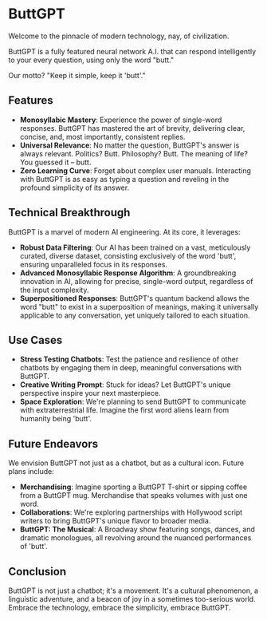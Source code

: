 # ButtGPT

Welcome to the pinnacle of modern technology, nay, of civilization.

ButtGPT is a fully featured neural network A.I. that can respond intelligently to your every question, using only the word "butt."

Our motto? "Keep it simple, keep it 'butt'."

## Features

- **Monosyllabic Mastery**: Experience the power of single-word responses. ButtGPT has mastered the art of brevity, delivering clear, concise, and, most importantly, consistent replies.
- **Universal Relevance**: No matter the question, ButtGPT's answer is always relevant. Politics? Butt. Philosophy? Butt. The meaning of life? You guessed it – butt.
- **Zero Learning Curve**: Forget about complex user manuals. Interacting with ButtGPT is as easy as typing a question and reveling in the profound simplicity of its answer.

## Technical Breakthrough

ButtGPT is a marvel of modern AI engineering. At its core, it leverages:

- **Robust Data Filtering**: Our AI has been trained on a vast, meticulously curated, diverse dataset, consisting exclusively of the word 'butt', ensuring unparalleled focus in its responses.
- **Advanced Monosyllabic Response Algorithm**: A groundbreaking innovation in AI, allowing for precise, single-word output, regardless of the input complexity.
- **Superpositioned Responses**: ButtGPT's quantum backend allows the word "butt" to exist in a superposition of meanings, making it universally applicable to any conversation, yet uniquely tailored to each situation.

## Use Cases

- **Stress Testing Chatbots**: Test the patience and resilience of other chatbots by engaging them in deep, meaningful conversations with ButtGPT.
- **Creative Writing Prompt**: Stuck for ideas? Let ButtGPT's unique perspective inspire your next masterpiece.
- **Space Exploration**: We're planning to send ButtGPT to communicate with extraterrestrial life. Imagine the first word aliens learn from humanity being 'butt'.

## Future Endeavors

We envision ButtGPT not just as a chatbot, but as a cultural icon. Future plans include:

- **Merchandising**: Imagine sporting a ButtGPT T-shirt or sipping coffee from a ButtGPT mug. Merchandise that speaks volumes with just one word.
- **Collaborations**: We're exploring partnerships with Hollywood script writers to bring ButtGPT's unique flavor to broader media.
- **ButtGPT: The Musical**: A Broadway show featuring songs, dances, and dramatic monologues, all revolving around the nuanced performances of 'butt'.

## Conclusion

ButtGPT is not just a chatbot; it's a movement. It's a cultural phenomenon, a linguistic adventure, and a beacon of joy in a sometimes too-serious world. Embrace the technology, embrace the simplicity, embrace ButtGPT.
